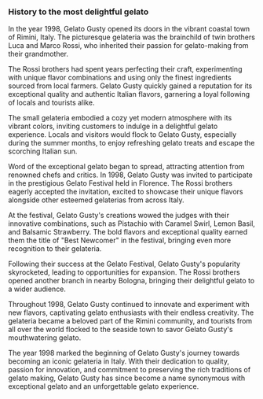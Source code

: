 
### History to the most delightful gelato

In the year 1998, Gelato Gusty opened its doors in the vibrant coastal town of Rimini, Italy. The picturesque gelateria was the brainchild of twin brothers Luca and Marco Rossi, who inherited their passion for gelato-making from their grandmother.

The Rossi brothers had spent years perfecting their craft, experimenting with unique flavor combinations and using only the finest ingredients sourced from local farmers. Gelato Gusty quickly gained a reputation for its exceptional quality and authentic Italian flavors, garnering a loyal following of locals and tourists alike.

The small gelateria embodied a cozy yet modern atmosphere with its vibrant colors, inviting customers to indulge in a delightful gelato experience. Locals and visitors would flock to Gelato Gusty, especially during the summer months, to enjoy refreshing gelato treats and escape the scorching Italian sun.

Word of the exceptional gelato began to spread, attracting attention from renowned chefs and critics. In 1998, Gelato Gusty was invited to participate in the prestigious Gelato Festival held in Florence. The Rossi brothers eagerly accepted the invitation, excited to showcase their unique flavors alongside other esteemed gelaterias from across Italy.

At the festival, Gelato Gusty's creations wowed the judges with their innovative combinations, such as Pistachio with Caramel Swirl, Lemon Basil, and Balsamic Strawberry. The bold flavors and exceptional quality earned them the title of "Best Newcomer" in the festival, bringing even more recognition to their gelateria.

Following their success at the Gelato Festival, Gelato Gusty's popularity skyrocketed, leading to opportunities for expansion. The Rossi brothers opened another branch in nearby Bologna, bringing their delightful gelato to a wider audience.

Throughout 1998, Gelato Gusty continued to innovate and experiment with new flavors, captivating gelato enthusiasts with their endless creativity. The gelateria became a beloved part of the Rimini community, and tourists from all over the world flocked to the seaside town to savor Gelato Gusty's mouthwatering gelato.

The year 1998 marked the beginning of Gelato Gusty's journey towards becoming an iconic gelateria in Italy. With their dedication to quality, passion for innovation, and commitment to preserving the rich traditions of gelato making, Gelato Gusty has since become a name synonymous with exceptional gelato and an unforgettable gelato experience.